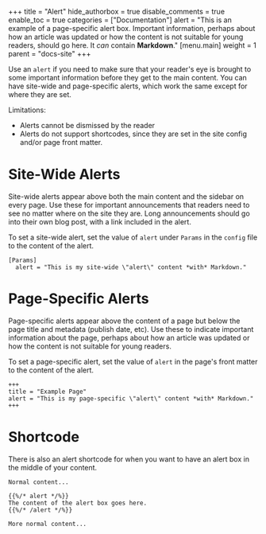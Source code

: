 +++
title = "Alert"
hide_authorbox = true
disable_comments = true
enable_toc = true
categories = ["Documentation"]
alert = "This is an example of a page-specific alert box. Important information, perhaps about how an article was updated or how the content is not suitable for young readers, should go here. It *can* contain **Markdown**."
[menu.main]
  weight = 1
  parent = "docs-site"
+++

Use an `alert` if you need to make sure that your reader's eye is brought to some important information before they get to the main content. You can have site-wide and page-specific alerts, which work the same except for where they are set.

<!--more-->

Limitations:
- Alerts cannot be dismissed by the reader
- Alerts do not support shortcodes, since they are set in the site config and/or page front matter.

# Site-Wide Alerts

Site-wide alerts appear above both the main content and the sidebar on every page. Use these for important announcements that readers need to see no matter where on the site they are. Long announcements should go into their own blog post, with a link included in the alert.

To set a site-wide alert, set the value of `alert` under `Params` in the `config` file to the content of the alert.

```
[Params]
  alert = "This is my site-wide \"alert\" content *with* Markdown."
```

# Page-Specific Alerts

Page-specific alerts appear above the content of a page but below the page title and metadata (publish date, etc). Use these to indicate important information about the page, perhaps about how an article was updated or how the content is not suitable for young readers.

To set a page-specific alert, set the value of `alert` in the page's front matter to the content of the alert.

```
+++
title = "Example Page"
alert = "This is my page-specific \"alert\" content *with* Markdown."
+++
```

# Shortcode

There is also an alert shortcode for when you want to have an alert box in the middle of your content.

```
Normal content...

{{%/* alert */%}}
The content of the alert box goes here.
{{%/* /alert */%}}

More normal content...
```
